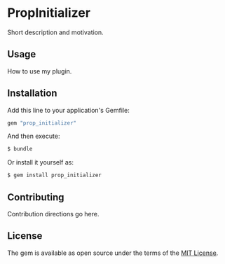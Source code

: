 # PropInitializer
Short description and motivation.

## Usage
How to use my plugin.

## Installation
Add this line to your application's Gemfile:

```ruby
gem "prop_initializer"
```

And then execute:
```bash
$ bundle
```

Or install it yourself as:
```bash
$ gem install prop_initializer
```

## Contributing
Contribution directions go here.

## License
The gem is available as open source under the terms of the [MIT License](https://opensource.org/licenses/MIT).
